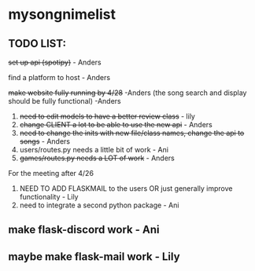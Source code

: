 # mysongnimelist



## TODO LIST:
~~set up api (spotipy)~~ - Anders

find a platform to host - Anders

~~make website fully running by 4/28~~ -Anders
(the song search and display should be fully functional) -Anders

1. ~~need to edit models to have a better review class~~ - lily
2. ~~change CLIENT a lot to be able to use the new api~~ - Anders
3. ~~need to change the inits with new file/class names, change the api to songs~~ - Anders
4. users/routes.py needs a little bit of work - Ani
5. ~~games/routes.py needs a LOT of work~~ - Anders

For the meeting after 4/26
1. NEED TO ADD FLASKMAIL to the users OR just generally improve functionality - Lily
2. need to integrate a second python package - Ani


## make flask-discord work - Ani
## maybe make flask-mail work - Lily
